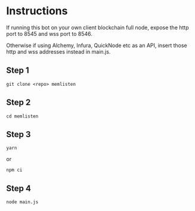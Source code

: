 # Instructions

If running this bot on your own client blockchain full node, expose the http port to 8545 and wss port to 8546.

Otherwise if using Alchemy, Infura, QuickNode etc as an API, insert those http and wss addresses instead in main.js.

## Step 1

```shell
git clone <repo> memlisten
```

## Step 2

```shell
cd memlisten
```

## Step 3

```shell
yarn
```

or

```shell
npm ci
```

## Step 4

```shell
node main.js
```
